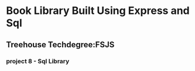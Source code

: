 # Book Library Built Using Express and Sql 

## Treehouse Techdegree:FSJS 
### project 8 - Sql Library

<!-- #### Built using React.js Axios & React-Router-Dom
#### The user can use the search form or the navigation with pre defined/loaded searches.

### This project "meets expectations"
### I completed most of the "exceeds" will continue work on storing searched photos sets in the history. Any tips apreciated.  -->